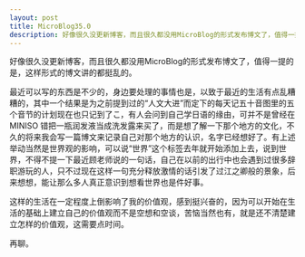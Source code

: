 ```yaml
---
layout: post
title: MicroBlog35.0
description: 好像很久没更新博客，而且很久都没用MicroBlog的形式发布博文了，值得一提的是，这样形式的博文讲的都挺乱的。
---
```


好像很久没更新博客，而且很久都没用MicroBlog的形式发布博文了，值得一提的是，这样形式的博文讲的都挺乱的。

最近可以写的东西是不少的，身边要处理的事情也是，以致于最近的生活有点乱糟糟的，其中一个结果是为之前提到过的“人文大进”而定下的每天记五十音图里的五个音节的计划现在也只记到了こ，有人会问到自己学日语的缘由，可并不是曾经在 MINISO 错把一瓶润发液当成洗发露来买了，而是想了解一下那个地方的文化，不久的将来我会写一篇博文来记录自己对那个地方的认识，名字已经想好了。有上述举动当然是世界观的影响，可以说“世界”这个标签去年就开始添加上去，说到世界，不得不提一下最近顾老师说的一句话，自己在以前的出行中也会遇到过很多辞职游玩的人，只不过现在这样一句充分释放激情的话引发了过江之卿般的景象，后来想想，能让那么多人真正意识到想看世界也是件好事。

这样的生活在一定程度上倒影响了我的价值观，感到挺兴奋的，因为可以开始在生活的基础上建立自己的价值观而不是空想和空谈，苦恼当然也有，就是还不清楚建立怎样的价值观，这需要点时间。

再聊。
